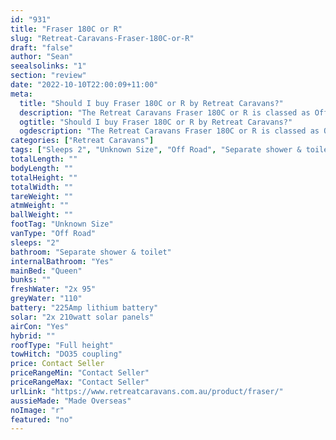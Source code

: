 ```yaml
---
id: "931"
title: "Fraser 180C or R"
slug: "Retreat-Caravans-Fraser-180C-or-R"
draft: "false"
author: "Sean"
seealsolinks: "1"
section: "review"
date: "2022-10-10T22:00:09+11:00"
meta:
  title: "Should I buy Fraser 180C or R by Retreat Caravans?"
  description: "The Retreat Caravans Fraser 180C or R is classed as Off Road, and sleeps 2 people. It is Made Overseas and comes in at Unknown Size. It generally has Separate shower & toilet."
  ogtitle: "Should I buy Fraser 180C or R by Retreat Caravans?"
  ogdescription: "The Retreat Caravans Fraser 180C or R is classed as Off Road, and sleeps 2 people. It is Made Overseas and comes in at Unknown Size. It generally has Separate shower & toilet."
categories: ["Retreat Caravans"]
tags: ["Sleeps 2", "Unknown Size", "Off Road", "Separate shower & toilet", "Full height", "Price Unknown", "Made Overseas"]
totalLength: ""
bodyLength: ""
totalHeight: ""
totalWidth: ""
tareWeight: ""
atmWeight: ""
ballWeight: ""
footTag: "Unknown Size"
vanType: "Off Road"
sleeps: "2"
bathroom: "Separate shower & toilet"
internalBathroom: "Yes"
mainBed: "Queen"
bunks: ""
freshWater: "2x 95"
greyWater: "110"
battery: "225Amp lithium battery"
solar: "2x 210watt solar panels"
airCon: "Yes"
hybrid: ""
roofType: "Full height"
towHitch: "DO35 coupling"
price: Contact Seller
priceRangeMin: "Contact Seller"
priceRangeMax: "Contact Seller"
urlLink: "https://www.retreatcaravans.com.au/product/fraser/"
aussieMade: "Made Overseas"
noImage: "r"
featured: "no"
---
```

